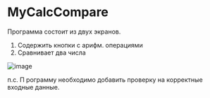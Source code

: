 # MyCalcCompare
Программа состоит из двух экранов.
1. Содержить кнопки с арифм. операциями
2. Сравнивает два числа
   
![image](https://github.com/SergeyGzhegoz/MyCalcCompare/assets/5243852/652ed879-e26f-4fc3-b3e9-4d337d861df7)

п.с. П рограмму необходимо добавить проверку на корректные входные данные.
